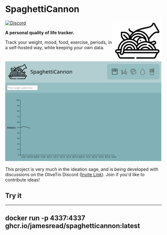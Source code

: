 # SpaghettiCannon

<img src = "https://raw.githubusercontent.com/jamesread/SpaghettiCannon/main/logo.png" width = "160px" alt = "project logo" align = "right" />

[![Discord](https://img.shields.io/discord/846737624960860180?label=Discord%20Server)](https://discord.gg/jhYWWpNJ3v)

**A personal quality of life tracker.**

Track your weight, mood, food, exercise, periods, in a self-hosted way, while keeping your own data.

![Screenshot](var/screenshots/screenshot.png)

This project is very much in the ideation sage, and is being developed with discussions on the OliveTin Discord ([Invite Link](https://discord.gg/jhYWWpNJ3v)). Join if you'd like to contribute ideas!

## Try it

----
docker run -p 4337:4337 ghcr.io/jamesread/spaghetticannon:latest
----
